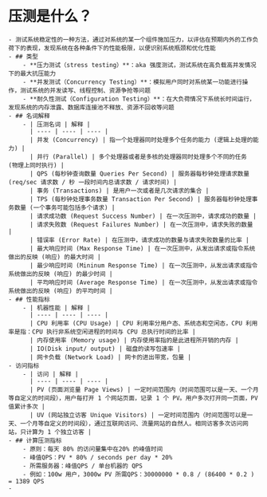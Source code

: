 # 压测是什么？
	- 测试系统稳定性的一种方法，通过对系统的某一个组件施加压力，以评估在预期内外的工作负荷下的表现，发现系统在各种条件下的性能极限，以便识别系统瓶颈和优化性能
	- ## 类型
		- **压力测试（stress testing）**：aka 强度测试，测试系统在高负载高并发情况下的最大抗压能力
		- **并发测试（Concurrency Testing）**：模拟用户同时对系统某一功能进行操作，测试系统的并发读写、线程控制、资源争抢等问题
		- **耐久性测试（Configuration Testing）**：在大负荷情况下系统长时间运行，发现系统的内存泄露、数据库连接池不释放、资源不回收等问题
	- ## 名词解释
		- | 压测名词 | 解释 |
		  | ---- | ---- | ---- |
		  | 并发 (Concurrency) | 指一个处理器同时处理多个任务的能力 (逻辑上处理的能力) |
		  | 并行 (Parallel) | 多个处理器或者是多核的处理器同时处理多个不同的任务 (物理上同时执行) |
		  | QPS (每秒钟查询数量 Queries Per Second) | 服务器每秒钟处理请求数量 (req/sec 请求数 / 秒 一段时间内总请求数 / 请求时间) |
		  | 事务 (Transactions) | 是用户一次或者是几次请求的集合 |
		  | TPS (每秒钟处理事务数量 Transaction Per Second) | 服务器每秒钟处理事务数量 (一个事务可能包括多个请求) |
		  | 请求成功数 (Request Success Number) | 在一次压测中，请求成功的数量 |
		  | 请求失败数 (Request Failures Number) | 在一次压测中，请求失败的数量 |
		  | 错误率 (Error Rate) | 在压测中，请求成功的数量与请求失败数量的比率 |
		  | 最大响应时间 (Max Response Time) | 在一次压测中，从发出请求或指令系统做出的反映 (响应) 的最大时间 |
		  | 最少响应时间 (Mininum Response Time) | 在一次压测中，从发出请求或指令系统做出的反映 (响应) 的最少时间 |
		  | 平均响应时间 (Average Response Time) | 在一次压测中，从发出请求或指令系统做出的反映 (响应) 的平均时间 |
	- ## 性能指标
		- | 机器性能 | 解释 |
		  | ---- | ---- | ---- |
		  | CPU 利用率 (CPU Usage) | CPU 利用率分用户态、系统态和空闲态，CPU 利用率是指：CPU 执行非系统空闲进程的时间与 CPU 总执行时间的比率 |
		  | 内存使用率 (Memory usage) | 内存使用率指的是此进程所开销的内存 |
		  | IO(Disk input/ output) | 磁盘的读写包速率 |
		  | 网卡负载 (Network Load) | 网卡的进出带宽，包量 |
	- 访问指标
		- | 访问 | 解释 |
		  | ---- | ---- | ---- |
		  | PV (页面浏览量 Page Views) | 一定时间范围内（时间范围可以是一天、一个月等自定义的时间段），用户每打开 1 个网站页面，记录 1 个 PV。用户多次打开同一页面，PV 值累计多次 |
		  | UV (网站独立访客 Unique Visitors) | 一定时间范围内（时间范围可以是一天、一个月等自定义的时间段），通过互联网访问、流量网站的自然人。相同访客多次访问网站，只计算为 1 个独立访客 |
	- ## 计算压测指标
		- 原则：每天 80% 的访问量集中在20% 的峰值时间
		- 峰值QPS：PV * 80% / seconds per day * 20%
		- 所需服务器：峰值QPS / 单台机器的 QPS
		- 例如：100w 用户，3000w PV 所需QPS：30000000 * 0.8 / (86400 * 0.2 ) = 1389 QPS
	-